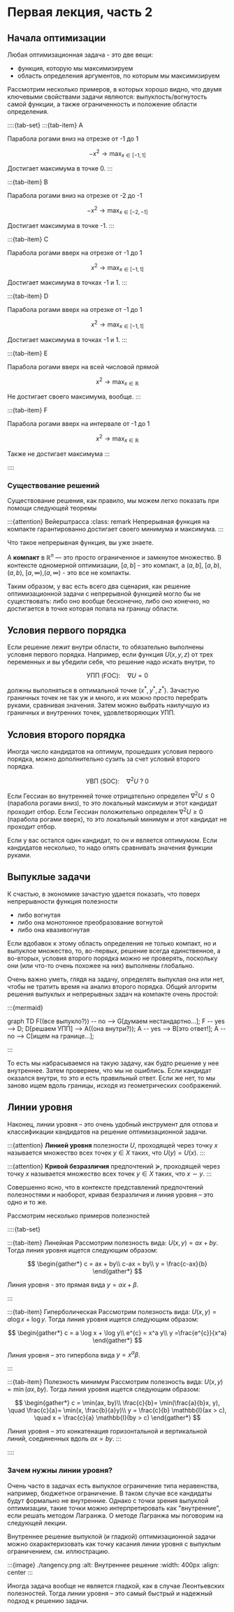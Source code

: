 # Первая лекция, часть 2
## Начала оптимизации

Любая оптимизационная задача - это две вещи:
- функция, которую мы максимизируем
- область определения аргументов, по которым мы максимизируем

Рассмотрим несколько примеров, в которых хорошо видно, что двумя ключевыми свойствами задачи являются: выпуклость/вогнутость самой функции, а также ограниченность и положение области определения.

::::{tab-set} 
:::{tab-item} A

Парабола рогами вниз на отрезке от -1 до 1

$$ -x^2 \to \max_{x \in [-1,1]}$$ 

Достигает максимума в точке 0.
:::

:::{tab-item}  B

Парабола рогами вниз на отрезке от -2 до -1

$$ -x^2 \to \max_{x \in [-2,-1]}$$ 

Достигает максимума в точке -1.
:::

:::{tab-item} C
 
Парабола рогами вверх на отрезке от -1 до 1

$$ x^2 \to \max_{x \in [-1,1]}$$ 

Достигает максимума в точках -1 и 1.
:::

:::{tab-item} D

Парабола рогами вверх на отрезке от -1 до 1

$$ x^2 \to \max_{x \in [-1,1]}$$ 

Достигает максимума в точках -1 и 1.
:::

:::{tab-item} E

Парабола рогами вверх на всей числовой прямой

$$ x^2 \to \max_{x \in \mathbb{R}}$$ 

Не достигает своего максимума, вообще.
:::

:::{tab-item} F

Парабола рогами вверх на интервале от -1 до 1

$$ x^2 \to \max_{x \in \mathbb{R}}$$ 

Также не достигает максимума
:::

::::


### Существование решений

Существование решения, как правило, мы можем легко показать при помощи следующей теоремы

:::{attention} Вейерштрасса
:class: remark
Непрерывная функция на компакте гарантированно достигает своего минимума и максимума.
:::

Что такое непрерывная функция, вы уже знаете. 

A **компакт** в $\mathbb{R}^n$ — это просто ограниченное и замкнутое множество. В контексте одномерной оптимизации, $[a,b]$ - это компакт, а $(a,b]$, $[a,b)$, $(a,b)$, $[a,\infty)$,$(a,\infty)$ - это все не компакты. 

Таким образом, у вас есть всего два сценария, как решение оптимизационной задачи с непрерывной функцией могло бы не существовать: либо оно вообще бесконечно, либо оно конечно, но достигается в точке которая попала на границу области.

## Условия первого порядка

Если решение лежит внутри области, то обязательно выполнены условия первого порядка. Например, если функция $U(x, y, z)$ от трех переменных и вы убедили себя, что решение надо искать внутри, то

$$\text{УПП (FOC)}: \quad  \nabla U = 0$$ 

должны выполняться в оптимальной точке $(x^{\ast}, y^{\ast}, z^{\ast})$. Зачастую граничных точек не так уж и много, и их можно просто перебрать руками, сравнивая значения. Затем можно выбрать наилучшую из граничных и внутренних точек, удовлетворяющих УПП.

## Условия второго порядка

Иногда число кандидатов на оптимум, прошедших условия первого порядка, можно дополнительно сузить за счет условий второго порядка.

$$\text{УВП (SOC)}: \quad  \nabla^2 U \ ? \ 0$$

Если Гессиан во внутренней точке отрицательно определен $\nabla^2 U \leqslant 0$ (парабола рогами вниз), то это локальный максимум и этот кандидат проходит отбор. Если Гессиан положительно определен $\nabla^2 U \geqslant 0$ (парабола рогами вверх), то это локальный минимум и этот кандидат не проходит отбор.

Если у вас остался один кандидат, то он и является оптимумом. Если кандидатов несколько, то надо опять сравнивать значения функции руками.

## Выпуклые задачи

К счастью, в экономике зачастую удается показать, что поверх непрерывности функция полезности

- либо вогнутая
- либо она монотонное преобразование вогнутой
- либо она квазивогнутая

Если вдобавок к этому область определения не только компакт, но и выпуклое множество, то, во-первых, решение всегда единственное, а во-вторых, условия второго порядка можно не проверять, поскольку они (или что-то очень похожее на них) выполнены глобально.

Очень важно уметь, глядя на задачу, определять выпуклая она или нет, чтобы не тратить время на анализ второго порядка. Общий алгоритм решения выпуклых и непрерывных задач на компакте очень простой:

:::{mermaid}

graph TD
F((все выпукло?)) -- no --> G[думаем нестандартно...];
F -- yes --> D;
D[решаем УПП] --> A((она внутри?));
A -- yes --> B[это ответ!];
A -- no --> C[ищем на границе...];

:::

То есть мы набрасываемся на такую задачу, как будто решение у нее внутреннее. Затем проверяем, что мы не ошиблись. Если кандидат оказался внутри, то это и есть правильный ответ. Если же нет, то мы заново ищем вдоль границы, исходя из геометрических соображений.

## Линии уровня

Наконец, линии уровня – это очень удобный инструмент для отлова и классификации кандидатов на решение оптимизационной задачи.

:::{attention}
**Линией уровня** полезности $U$, проходящей через точку $x$ называется множество всех точек $y \in X$ таких, что $U(y) = U(x)$.
:::

:::{attention}
**Кривой безразличия** предпочтений $\succcurlyeq$, проходящей через точку $x$ называется множество всех точек $y \in X$ таких, что $x \sim y$.
:::

Совершенно ясно, что в контексте представлений предпочтений полезностями и наоборот, кривая безразличия и линия уровня – это одно и то же.

Рассмотрим несколько примеров полезностей

::::{tab-set} 


:::{tab-item} Линейная
Рассмотрим полезность вида: $U(x, y) = ax + by$. Тогда линия уровня ищется следующим образом: 

$$
\begin{gather*}
c = ax + by\\
c-ax = by\\
y = \frac{c-ax}{b}
\end{gather*}
$$

Линия уровня - это прямая вида $y = \alpha x + \beta$.

:::

:::{tab-item} Гиперболическая
Рассмотрим полезность вида: $U(x, y) = a \log x + \log y$. Тогда линия уровня ищется следующим образом: 

$$
\begin{gather*}
c =  a \log x + \log y\\
e^{c} = x^a y\\
y =\frac{e^{c}}{x^a}
\end{gather*}
$$

Линия уровня – это гипербола вида $y = x^\alpha \beta$.

:::

:::{tab-item} Полезность минимум
Рассмотрим полезность вида: $U(x, y) = \min(ax, by)$. Тогда линия уровня ищется следующим образом: 

$$
\begin{gather*}
c = \min(ax, by)\\
\frac{c}{b}= \min(\frac{a}{b}x, y), \quad \frac{c}{a}= \min(x, \frac{b}{a}y)\\
y = \frac{c}{b} \mathbb{I}(ax > c), \quad x = \frac{c}{a} \mathbb{I}(by > c)
\end{gather*}
$$

Линия уровня – это конкатенация горизонтальной и вертикальной линий, соединенных вдоль $ax = by$.
:::

::::

### Зачем нужны линии уровня?
Очень часто в задачах есть выпуклое ограничение типа неравенства, например, бюджетное ограничение. В таком случае все кандидаты будут формально не внутренние. Однако с точки зрения выпуклой оптимизации, такие точки можно интерпретировать как "внутренние", если решать методом Лагранжа. О методе Лагранжа мы поговорим на следующей лекции.

Внутреннее решение выпуклой (и гладкой) оптимизационной задачи можно охарактеризовать как точку касания линии уровня с выпуклым ограничением, см. иллюстрацию.

:::{image} ./tangency.png
:alt: Внутреннее решение
:width: 400px
:align: center
:::

Иногда задача вообще не является гладкой, как в случае Леонтьевских полезностей. Тогда линии уровня – это самый быстрый и надежный подход к решению задачи. 